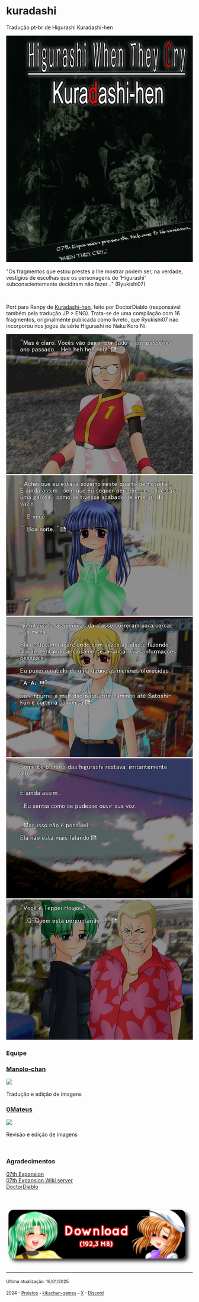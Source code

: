 # kuradashi
<p>Tradução pt-br de Higurashi Kuradashi-hen</p> 
<img src="https://github.com/kikachangames/kuradashi/blob/main/img/00.png">
<br/>
<p>"Os fragmentos que estou prestes a lhe mostrar podem ser, na verdade, vestígios de escolhas que os personagens de 'Higurashi' subconscientemente decidiram não fazer..." (Ryukishi07)</p>
<br/>
<p>Port para Renpy de <a href="https://vndb.org/v53446" target="_blank">Kuradashi-hen</a>, feito por DoctorDiablo (responsável também pela tradução JP > ENG). Trata-se de uma compilação com 16 fragmentos, originalmente publicada como livreto, que Ryukishi07 não incorporou nos jogos da série Higurashi no Naku Koro Ni.</p>

<img src="https://github.com/kikachangames/kuradashi/blob/main/img/01.png">
<img src="https://github.com/kikachangames/kuradashi/blob/main/img/02.png">
<img src="https://github.com/kikachangames/kuradashi/blob/main/img/03.png">
<img src="https://github.com/kikachangames/kuradashi/blob/main/img/04.png">
<img src="https://github.com/kikachangames/kuradashi/blob/main/img/05.png">

<h3>Equipe</h3>

<h3><a href="https://github.com/kikachangames/" target="blank">Manolo-chan</a></h3>
<img src="https://kikachangames.github.io/higanbana-extra/img/manolo.png">
<p>Tradução e edição de imagens</p>

<h3><a href="https://github.com/0Mateus/" target="blank">0Mateus</a></h3>
<img src="https://kikachangames.github.io/higanbana-extra/img/0mateus.png">
<p> Revisão e edição de imagens</p>
<br/>

<h3>Agradecimentos</h3>
<a href="https://07th-expansion.net/" target="blank">07th Expansion</a><br/>
<a href="https://discord.gg/qxM4wWu" target="blank">07th Expansion Wiki server</a><br/>
<a href="https://07thtranslations.wordpress.com/)" target="blank">DoctorDiablo</a><br/>
<br/>
<br/>

<a href="https://github.com/kikachangames/kuradashi/releases/latest/download/Higurashi_Kuradashi-1.0-pc.zip"><img src="https://github.com/kikachangames/kuradashi/blob/main/img/download_bt.png"></a>

<hr>
<p><small>Última atualização: 16/01/2025.</small></p>
<p><small>2024 - <a href="https://kikachangames.github.io/projetos/">Projetos</a> - <a href="https://kikachan-games.itch.io/" target="_blank">kikachan-games</a> - <a href="https://twitter.com/kikachangames/" target="_blank">X</a> - <a href="https://discord.gg/jsm8yKtu2E" target="_blank">Discord</a></small></p>

